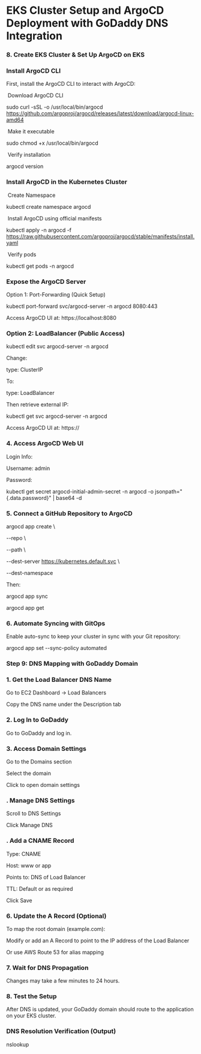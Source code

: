 # EKS Cluster Setup and ArgoCD Deployment with GoDaddy DNS Integration


###  8. Create EKS Cluster & Set Up ArgoCD on EKS

### Install ArgoCD CLI

First, install the ArgoCD CLI to interact with ArgoCD:

 Download ArgoCD CLI


sudo curl -sSL -o /usr/local/bin/argocd https://github.com/argoproj/argocd/releases/latest/download/argocd-linux-amd64


 Make it executable

sudo chmod +x /usr/local/bin/argocd


 Verify installation

argocd version

###  Install ArgoCD in the Kubernetes Cluster

 Create Namespace

kubectl create namespace argocd

 Install ArgoCD using official manifests

kubectl apply -n argocd -f https://raw.githubusercontent.com/argoproj/argocd/stable/manifests/install.yaml

 Verify pods


kubectl get pods -n argocd


###  Expose the ArgoCD Server

Option 1: Port-Forwarding (Quick Setup)


kubectl port-forward svc/argocd-server -n argocd 8080:443

Access ArgoCD UI at: https://localhost:8080

###  Option 2: LoadBalancer (Public Access)

kubectl edit svc argocd-server -n argocd

Change:

type: ClusterIP

To:

type: LoadBalancer

Then retrieve external IP:

kubectl get svc argocd-server -n argocd

Access ArgoCD UI at: https://<EXTERNAL-IP>

###  4. Access ArgoCD Web UI

Login Info:

Username: admin

Password: 

kubectl get secret argocd-initial-admin-secret -n argocd -o jsonpath="{.data.password}" | base64 -d


###  5. Connect a GitHub Repository to ArgoCD

argocd app create <app-name> \

--repo <repository-url> \

--path <directory-in-repo> \

--dest-server https://kubernetes.default.svc \

--dest-namespace <k8s-namespace>

Then:

argocd app sync <app-name>

argocd app get <app-name>

###  6. Automate Syncing with GitOps

Enable auto-sync to keep your cluster in sync with your Git repository:

argocd app set <app-name> --sync-policy automated


###  Step 9: DNS Mapping with GoDaddy Domain

###  1. Get the Load Balancer DNS Name

Go to EC2 Dashboard → Load Balancers

Copy the DNS name under the Description tab

###  2. Log In to GoDaddy

Go to GoDaddy and log in.

###  3. Access Domain Settings

Go to the Domains section

Select the domain

Click to open domain settings

###  . Manage DNS Settings

Scroll to DNS Settings

Click Manage DNS

### . Add a CNAME Record

Type: CNAME

Host: www or app

Points to: DNS of Load Balancer

TTL: Default or as required

Click Save

###  6. Update the A Record (Optional)

To map the root domain (example.com):

Modify or add an A Record to point to the IP address of the Load Balancer

Or use AWS Route 53 for alias mapping

###  7. Wait for DNS Propagation

Changes may take a few minutes to 24 hours.


###  8. Test the Setup

After DNS is updated, your GoDaddy domain should route to the application on your EKS cluster.

###  DNS Resolution Verification (Output)

nslookup <domain>


